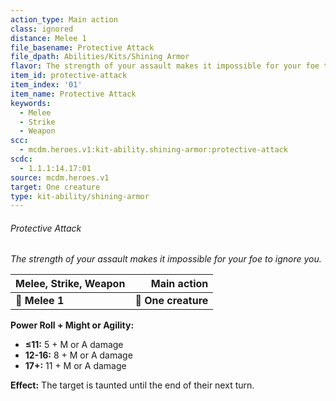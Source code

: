 ```yaml
---
action_type: Main action
class: ignored
distance: Melee 1
file_basename: Protective Attack
file_dpath: Abilities/Kits/Shining Armor
flavor: The strength of your assault makes it impossible for your foe to ignore you.
item_id: protective-attack
item_index: '01'
item_name: Protective Attack
keywords:
  - Melee
  - Strike
  - Weapon
scc:
  - mcdm.heroes.v1:kit-ability.shining-armor:protective-attack
scdc:
  - 1.1.1:14.17:01
source: mcdm.heroes.v1
target: One creature
type: kit-ability/shining-armor
---
```


###### Protective Attack

*The strength of your assault makes it impossible for your foe to ignore you.*

| **Melee, Strike, Weapon** |     **Main action** |
| ------------------------- | ------------------: |
| **📏 Melee 1**            | **🎯 One creature** |

**Power Roll + Might or Agility:**

- **≤11:** 5 + M or A damage
- **12-16:** 8 + M or A damage
- **17+:** 11 + M or A damage

**Effect:** The target is taunted until the end of their next turn.
